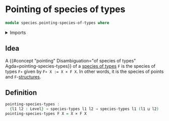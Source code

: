 # Pointing of species of types

```agda
module species.pointing-species-of-types where
```

<details><summary>Imports</summary>

```agda
open import foundation.cartesian-product-types
open import foundation.universe-levels

open import species.species-of-types
```

</details>

## Idea

A
{{#concept "pointing" Disambiguation="of species of types" Agda=pointing-species-types}}
of a [species of types](species.species-of-types.md) `F` is the species of types
`F∗` given by `F∗ X := X × F X`. In other words, it is the species of points and
`F`-[structures](foundation.structure.md).

## Definition

```agda
pointing-species-types :
  {l1 l2 : Level} → species-types l1 l2 → species-types l1 (l1 ⊔ l2)
pointing-species-types F X = X × F X
```
